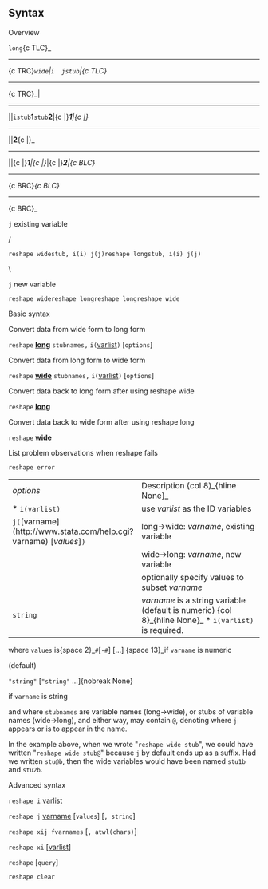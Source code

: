 ## Syntax

Overview

`long`<span options="TLC">{c TLC}_

------------------------------------------------------------------------

<span options="TRC">{c TRC}_`wide`|`i  jstub`|<span
options="TLC">{c TLC}_

------------------------------------------------------------------------

<span options="TRC">{c TRC}_|

------------------------------------------------------------------------

||`istub`**1**`stub`**2**|<span
options="|">{c \|}_**1**|<span
options="|">{c \|}_

------------------------------------------------------------------------

||**2**<span
options="|">{c \|}_

------------------------------------------------------------------------

||<span
options="|">{c \|}_**1**|<span
options="|">{c \|}_|<span
options="|">{c \|}_**2**|<span
options="BLC">{c BLC}_

------------------------------------------------------------------------

<span options="BRC">{c BRC}_<span options="BLC">{c BLC}_

------------------------------------------------------------------------

<span options="BRC">{c BRC}_

`j` existing variable

/

`reshape widestub, i(i) j(j)reshape longstub, i(i) j(j)`

\\

`j` new variable

`reshape widereshape longreshape longreshape wide`

Basic syntax

Convert data from wide form to long form

`reshape` [<strong>long</strong>](#overview)
`stubnames,`
`i(`[varlist](http://www.stata.com/help.cgi?varlist)`)`
\[`options`\]

Convert data from long form to wide form

`reshape` [<strong>wide</strong>](#overview)
`stubnames,`
`i(`[varlist](http://www.stata.com/help.cgi?varlist)`)`
\[`options`\]

Convert data back to long form after using reshape wide

`reshape` [<strong>long</strong>](#overview)

Convert data back to wide form after using reshape long

`reshape` [<strong>wide</strong>](#overview)

List problem observations when reshape fails

`reshape error`

<table id="options_table" class="standard">
<colgroup>
<col style="width: 50%" />
<col style="width: 50%" />
</colgroup>
<tbody>
<tr class="odd">
<td><var class="command">options</var></td>
<td>Description <span data-options="8">{col 8}_<span>{hline None}_</td>
</tr>
<tr class="even">
<td data-options="8 37 37 2 ">* <code class="command" data-options="i(varlist)">i(varlist)</code></td>
<td>use <var class="command">varlist</var> as the ID variables</td>
</tr>
<tr class="odd">
<td><code class="command">j(</code>[varname](http://www.stata.com/help.cgi?varname) [<var class="command">values</var>]<code class="command">)</code></td>
<td>long-&gt;wide: <var class="command">varname</var>, existing variable</td>
</tr>
<tr class="even">
<td></td>
<td>wide-&gt;long: <var class="command">varname</var>, new variable</td>
</tr>
<tr class="odd">
<td></td>
<td>optionally specify values to subset <var class="command">varname</var></td>
</tr>
<tr class="even">
<td><code class="command">string</code></td>
<td><var class="command">varname</var> is a string variable (default is numeric) <span data-options="8">{col 8}_<span>{hline None}_
* <code class="command" data-options="i(varlist)">i(varlist)</code> is required.</td>
</tr>
</tbody>
</table>

where `values` is<span options="2">{space 2}_`#`\[`-#`\] \[...\]
<span options="13">{space 13}_if `varname` is numeric

(default)

`"string"` \[`"string"` ...\]{nobreak None}

if `varname` is string

and where `stubnames` are variable names (long-&gt;wide), or stubs of
variable names (wide-&gt;long), and either way, may contain `@`,
denoting where `j` appears or is to appear in the name.

In the example above, when we wrote "`reshape wide stub`", we could
have written "`reshape wide stub@`" because `j` by default ends up
as a suffix. Had we written `stu@b`, then the wide variables would
have been named `stu1b` and `stu2b`.

Advanced syntax

`reshape i`
[varlist](http://www.stata.com/help.cgi?varlist)

`reshape j`
[varname](http://www.stata.com/help.cgi?varname)
\[`values`\] \[`, string`\]

`reshape xij fvarnames` \[`, atwl(chars)`\]

`reshape xi`
\[[varlist](http://www.stata.com/help.cgi?varlist)\]

`reshape` \[`query`\]

`reshape clear`
